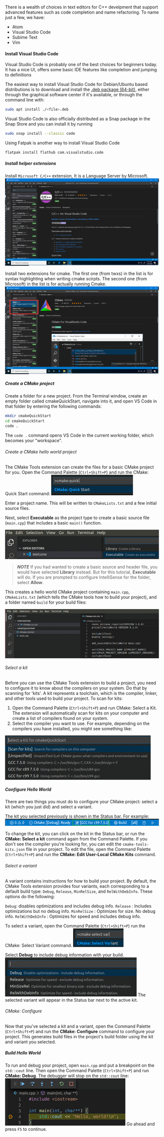 <a name="text-editors"></a>

[//]: # (### Text Editors)

There is a wealth of choices in text editors for C++ develpment that support advanced features such as code completion and name refactoring. To name just a few, we have:

- Atom
- Visual Studio Code
- Subime Text
- Vim

<a name="install-visual-studio-code"></a>

#### Install Visual Studio Code

Visual Studio Code is probably one of the best choices for beginners today. It has a nice UI, offers some basic IDE features like completion and jumping to definitions

The easiest way to install Visual Studio Code for Debian/Ubuntu based distributions is to download and install the <a href="https://go.microsoft.com/fwlink/?LinkID=760868" class="external-link" target="_blank">.deb package (64-bit)</a>, either through the graphical software center if it's available, or through the command line with:

```bash
sudo apt install ./<file>.deb
```

Visual Studio Code is also officially distributed as a Snap package in the Snap Store and you can install it by running

```bash
sudo snap install --classic code
```

Using Fatpak is another way to install Visual Studio Code

```bash
flatpak install flathub com.visualstudio.code
```

<a name="install-helper-extensions"></a>

##### Install helper extensions

Install `Microsoft C/C++` extension, It is a Language Server by Microsoft.
     ![](https://github.com/soulimane-mammar/oop_cpp_course/blob/main/screenshots/Editor/VSCode/Extension_Cpp.png?raw=true)

Install two extensions for cmake. The first one (from twxs) in the list is for syntax highlighting when writing cmake scirpts. The second one (from Microsoft) in the list is for actually running Cmake.
     ![](https://github.com/soulimane-mammar/oop_cpp_course/blob/main/screenshots/Editor/VSCode/Extension_Cmake.png?raw=true)

<a name="create-a-cmake-project"></a>

##### Create a CMake project

Create a folder for a new project. From the Terminal window, create an empty folder called cmakeQuickStart, navigate into it, and open VS Code in that folder by entering the following commands:

   ```bash
   mkdir cmakeQuickStart
   cd cmakeQuickStart
   code .
   ```

   The `code .` command opens VS Code in the current working folder, which becomes your "workspace".

<a name="create-a-cmake-hello-world-project"></a>

###### Create a CMake hello world project

The CMake Tools extension can create the files for a basic CMake project for you. Open the Command Palette (`Ctrl+Shift+P`) and run the CMake: Quick Start command:
![](https://github.com/soulimane-mammar/oop_cpp_course/blob/main/screenshots/Linux/cmake-quickstart-command-palette.png?raw=true)

Enter a project name. This will be written to `CMakeLists.txt` and a few initial source files.

Next, select **Executable** as the project type to create a basic source file (`main.cpp`) that includes a basic `main()` function.

![](https://github.com/soulimane-mammar/oop_cpp_course/blob/main/screenshots/Linux/cmake-choose-type.png?raw=true)

>**_NOTE_** If you had wanted to create a basic source and header file, you would have selected **Library** instead. But for this tutorial, **Executable** will do. If you are prompted to configure IntelliSense for the folder, select **Allow**.

This creates a hello world CMake project containing `main.cpp`, `CMakeLists.txt` (which tells the CMake tools how to build your project), and a folder named `build` for your build files:

![](https://github.com/soulimane-mammar/oop_cpp_course/blob/main/screenshots/Linux/cmake-project-contents.png?raw=true)

<a name="select-a-kit"></a>

###### Select a kit

Before you can use the CMake Tools extension to build a project, you need to configure it to know about the compilers on your system. Do that by scanning for 'kits'. A kit represents a toolchain, which is the compiler, linker, and other tools used to build your project. To scan for kits:

1. Open the Command Palette (`Ctrl+Shift+P`) and run CMake: Select a Kit. The extension will automatically scan for kits on your computer and create a list of compilers found on your system.
2. Select the compiler you want to use. For example, depending on the compilers you have installed, you might see something like:

![](https://github.com/soulimane-mammar/oop_cpp_course/blob/main/screenshots/Linux/cmake-selectkit.png?raw=true)

<a name="configure-hello-world"></a>

##### Configure Hello World

There are two things you must do to configure your CMake project: select a kit (which you just did) and select a variant.

The kit you selected previously is shown in the Status bar. For example:
![](https://github.com/soulimane-mammar/oop_cpp_course/blob/main/screenshots/Linux/cmake-kit-statusbar.png?raw=true)

To change the kit, you can click on the kit in the Status bar, or run the **CMake: Select a kit** command again from the Command Palette. If you don't see the compiler you're looking for, you can edit the `cmake-tools-kits.json` file in your project. To edit the file, open the Command Palette (`Ctrl+Shift+P`) and run the **CMake: Edit User-Local CMake Kits** command.

<a name="select-a-variant"></a>

###### Select a variant

A variant contains instructions for how to build your project. By default, the CMake Tools extension provides four variants, each corresponding to a default build type: `Debug`, `Release`, `MinRelSize`, and `RelWithDebInfo`. These options do the following:

`Debug`: disables optimizations and includes debug info.
`Release` : Includes optimizations but no debug info.
`MinRelSize` : Optimizes for size. No debug info.
`RelWithDebInfo` : Optimizes for speed and includes debug info.

To select a variant, open the Command Palette (`Ctrl+Shift+P`) run the CMake: Select Variant command.
![](https://github.com/soulimane-mammar/oop_cpp_course/blob/main/screenshots/Linux/cmake-select-variant.png?raw=true)

Select **Debug** to include debug information with your build.
![](https://github.com/soulimane-mammar/oop_cpp_course/blob/main/screenshots/Linux/cmake-variant-type.png?raw=true)
The selected variant will appear in the Status bar next to the active kit.

<a name="cmake-configure"></a>

###### CMake: Configure

Now that you've selected a kit and a variant, open the Command Palette (`Ctrl+Shift+P`) and run the **CMake: Configure** command to configure your project. This generates build files in the project's build folder using the kit and variant you selected.

<a name="build-hello-world"></A>

##### Build Hello World

To run and debug your project, open `main.cpp` and put a breakpoint on the `std::cout` line. Then open the Command Palette (`Ctrl+Shift+P`) and run **CMake: Debug**. The debugger will stop on the `std::cout` line:
![](https://github.com/soulimane-mammar/oop_cpp_course/blob/main/screenshots/Linux/cmake-debug.png?raw=true)
Go ahead and press `F5` to continue.
